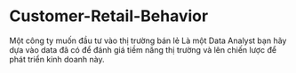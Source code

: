 # Customer-Retail-Behavior
Một công ty muốn đầu tư vào thị trường bán lẻ
Là một Data Analyst bạn hãy dựa vào data đã có để đánh giá tiềm năng thị trường và lên chiến lược để phát triển kinh doanh này.

